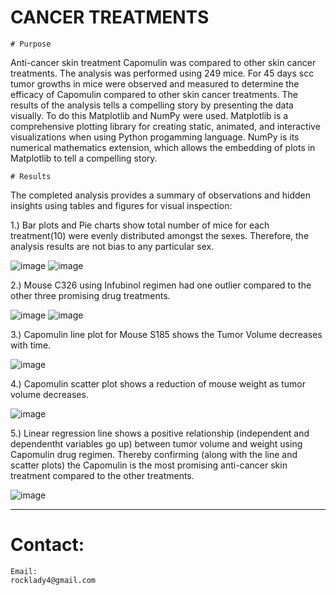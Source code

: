 # CANCER TREATMENTS
    # Purpose 
  
Anti-cancer skin treatment Capomulin was compared to other skin cancer treatments. The analysis was performed using 249 mice. For 45 days scc tumor growths in mice were observed and measured to determine the efficacy of Capomulin compared to other skin cancer treatments. The results of the analysis tells a compelling story by presenting the data visually. To do this Matplotlib and NumPy were used. Matplotlib is a comprehensive plotting library for creating static, animated, and interactive visualizations when using Python progamming language. NumPy is its numerical mathematics extension, which allows the embedding of plots in Matplotlib to tell a compelling story.

    # Results

The completed analysis provides a summary of observations and hidden insights using tables and figures for visual inspection: 
                   
1.) Bar plots and Pie charts show total number of mice for each treatment(10) were evenly distributed amongst the sexes. Therefore, the analysis results are not bias to any
    particular sex.
    
   ![image](https://user-images.githubusercontent.com/67766966/120944558-c5f19680-c6fa-11eb-9bea-85308ecc1b05.png)
   ![image](https://user-images.githubusercontent.com/67766966/120944623-1668f400-c6fb-11eb-8de4-83399fbcd68e.png)

2.) Mouse C326 using Infubinol regimen had one outlier compared to the other three promising drug treatments.

   ![image](https://user-images.githubusercontent.com/67766966/120944700-8a0b0100-c6fb-11eb-811b-bea6ef56d63d.png)
   ![image](https://user-images.githubusercontent.com/67766966/120944827-233a1780-c6fc-11eb-9cf3-7a52947ab6bf.png)

3.) Capomulin line plot for Mouse S185 shows the Tumor Volume decreases with time.

   ![image](https://user-images.githubusercontent.com/67766966/120944939-a9565e00-c6fc-11eb-9a37-3486372d26f1.png)

4.) Capomulin scatter plot shows a reduction of mouse weight as tumor volume decreases.

![image](https://user-images.githubusercontent.com/67766966/120945017-07834100-c6fd-11eb-93e5-668594a43b6b.png)

5.) Linear regression line shows a positive relationship (independent and dependentht variables go up) between tumor volume and weight using Capomulin drug regimen.
    Thereby confirming (along with the line and scatter plots) the Capomulin is the most promising anti-cancer skin treatment compared to the other treatments. 
    
   ![image](https://user-images.githubusercontent.com/67766966/120945260-030b5800-c6fe-11eb-8a94-de307a726b9e.png)


  ______________________________________________________________________________________________________________________________________
  
  # Contact:
  
    Email: 
    rocklady4@gmail.com
